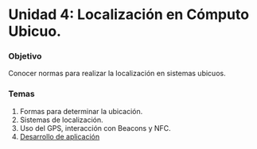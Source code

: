 # Unidad 4: Localización en Cómputo Ubicuo.

### Objetivo

Conocer normas para realizar la localización en sistemas ubicuos.

### Temas

1. Formas para determinar la ubicación.
2. Sistemas de localización.
3. Uso del GPS, interacción con Beacons y NFC.
4. [Desarrollo de aplicación](https://github.com/LuisBurgos/computo-movil/tree/unidad-4/localizacion-en-computo-obicuo/gps-beacon-nfc)
